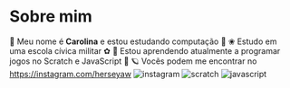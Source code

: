 # Sobre mim
🖤 Meu nome é **Carolina** e estou estudando computação 🖤 ❀ Estudo em uma escola cívica militar ✿
🌟 Estou aprendendo atualmente a programar jogos no Scratch e JavaScript 🌟
🪐 Vocẽs podem me encontrar no https://instagram.com/herseyaw ![instagram](https://img.shields.io/badge/Instagram-E4405F?style=for-the-badge&logo=instagram&logoColor=white)
![scratch](https://img.shields.io/badge/Scratch-4D97FF?style=for-the-badge&logo=Scratch&logoColor=white) 
![javascript](https://img.shields.io/badge/JavaScript-323330?style=for-the-badge&logo=javascript&logoColor=F7DF1E)
